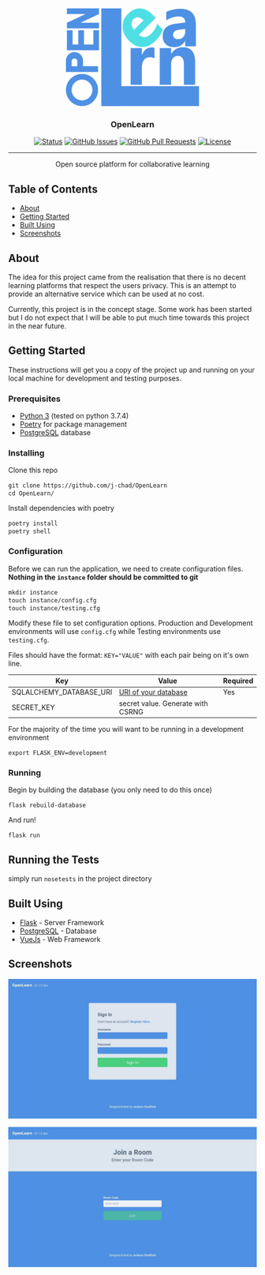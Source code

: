 <p align="center">
  <a href="" rel="noopener">
 <img width="271.867px" height="200px" src="OpenLearn/static/logo.svg" alt="Project logo"></a>
</p>

<h3 align="center">OpenLearn</h3>

<div align="center">

  [![Status](https://img.shields.io/badge/status-active-success.svg)]() 
  [![GitHub Issues](https://img.shields.io/github/issues/j-chad/OpenLearn)](https://github.com/j-chad/OpenLearn/issues)
  [![GitHub Pull Requests](https://img.shields.io/github/issues-pr/j-chad/OpenLearn)](https://github.com/j-chad/OpenLearn/pulls)
  [![License](https://img.shields.io/github/license/j-chad/OpenLearn)](/LICENSE)

</div>

---

<p align="center">
    Open source platform for collaborative learning
    <br> 
</p>

## Table of Contents
- [About](#about)
- [Getting Started](#getting_started)
- [Built Using](#built_using)
- [Screenshots](#screenshots)

## About <a name = "about"></a>
The idea for this project came from the realisation that there is no decent
learning platforms that respect the users privacy. This is an attempt to
provide an alternative service which can be used at no cost.

Currently, this project is in the concept stage. Some work has been started but I do not
expect that I will be able to put much time towards this project in the near future.

## Getting Started <a name = "getting_started"></a>
These instructions will get you a copy of the project up and running on your local machine for development and testing purposes.

### Prerequisites
* [Python 3](https://python.org) (tested on python 3.7.4)
* [Poetry](https://poetry.eustace.io/)  for package management
* [PostgreSQL](https://www.postgresql.org/download/) database

### Installing
Clone this repo
```
git clone https://github.com/j-chad/OpenLearn
cd OpenLearn/
```
Install dependencies with poetry
```
poetry install
poetry shell
```

### Configuration
Before we can run the application, we need to create configuration files.
**Nothing in the `instance` folder should be committed to git**
```
mkdir instance
touch instance/config.cfg
touch instance/testing.cfg
```
Modify these file to set configuration options. 
Production and Development environments will use `config.cfg` while 
Testing environments use `testing.cfg`.

Files should have the format: `KEY="VALUE"` with each pair being on it's own line.

| Key                     | Value                                                                                                                  | Required |
|-------------------------|------------------------------------------------------------------------------------------------------------------------|----------|
| SQLALCHEMY_DATABASE_URI | [URI of your database](https://docs.sqlalchemy.org/en/13/dialects/postgresql.html#dialect-postgresql-psycopg2-connect) | Yes      |
| SECRET_KEY              | secret value. Generate with CSRNG                                                                                      |          |

For the majority of the time you will want to be running in a development environment
```
export FLASK_ENV=development
```

### Running
Begin by building the database (you only need to do this once)
```
flask rebuild-database
```

And run!
```
flask run
```

## Running the Tests
simply run `nosetests` in the project directory

## Built Using <a name="built_using"></a>
- [Flask](https://palletsprojects.com/p/flask/) - Server Framework
- [PostgreSQL](https://www.postgresql.org/) - Database
- [VueJs](https://vuejs.org/) - Web Framework

## Screenshots <a name="screenshots"></a>
![Sign-in screen](screenshots/sign_in.jpg)

![Join room screen](screenshots/join_room.jpg)